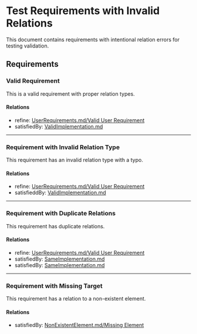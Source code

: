 # Test Requirements with Invalid Relations

This document contains requirements with intentional relation errors for testing validation.

## Requirements

### Valid Requirement

This is a valid requirement with proper relation types.

#### Relations
* refine: [UserRequirements.md/Valid User Requirement](UserRequirements.md#valid-user-requirement)
* satisfiedBy: [ValidImplementation.md](ValidImplementation.md)

---

### Requirement with Invalid Relation Type

This requirement has an invalid relation type with a typo.

#### Relations
* refine: [UserRequirements.md/Valid User Requirement](UserRequirements.md#valid-user-requirement)
* satisfieddBy: [ValidImplementation.md](ValidImplementation.md)

---


### Requirement with Duplicate Relations

This requirement has duplicate relations.

#### Relations
* refine: [UserRequirements.md/Valid User Requirement](UserRequirements.md#valid-user-requirement)
* satisfiedBy: [SameImplementation.md](SameImplementation.md)
* satisfiedBy: [SameImplementation.md](SameImplementation.md)

---

### Requirement with Missing Target

This requirement has a relation to a non-existent element.

#### Relations
* satisfiedBy: [NonExistentElement.md/Missing Element](NonExistentElement.md#missing-element)
